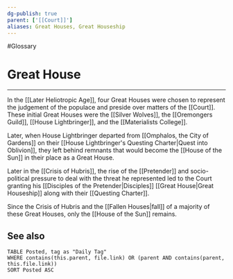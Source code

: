 ```yaml
---
dg-publish: true
parent: ['[[Court]]']
aliases: Great Houses, Great Houseship
---
```

#Glossary
# Great House

---

In the [[Later Heliotropic Age]], four Great Houses were chosen to represent the judgement of the populace and preside over matters of the [[Court]]. These initial Great Houses were the [[Silver Wolves]], the [[Oremongers Guild]], [[House Lightbringer]], and the [[Materialists College]].

Later, when House Lightbringer departed from [[Omphalos, the City of Gardens]] on their [[House Lightbringer's Questing Charter|Quest into Oblivion]], they left behind remnants that would become the [[House of the Sun]] in their place as a Great House.

Later in the [[Crisis of Hubris]], the rise of the [[Pretender]] and socio-political pressure to deal with the threat he represented led to the Court granting his [[Disciples of the Pretender|Disciples]] [[Great House|Great Houseship]] along with their [[Questing Charter]].

Since the Crisis of Hubris and the [[Fallen Houses|fall]] of a majority of these Great Houses, only the [[House of the Sun]] remains.

## See also
```dataview
TABLE Posted, tag as "Daily Tag"
WHERE contains(this.parent, file.link) OR (parent AND contains(parent, this.file.link))
SORT Posted ASC
```
